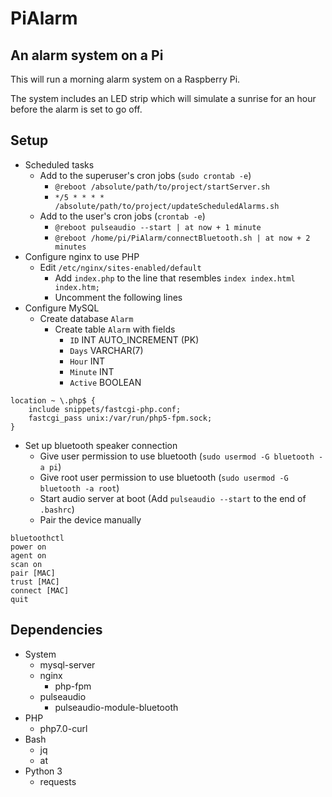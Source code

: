 # PiAlarm
## An alarm system on a Pi
This will run a morning alarm system on a Raspberry Pi.

The system includes an LED strip which will simulate a sunrise for an hour before the alarm is set to go off.

## Setup
* Scheduled tasks
    * Add to the superuser's cron jobs (`sudo crontab -e`)
        * `@reboot /absolute/path/to/project/startServer.sh`
        * `*/5 * * * * /absolute/path/to/project/updateScheduledAlarms.sh`
    * Add to the user's cron jobs (`crontab -e`)
        * `@reboot pulseaudio --start | at now + 1 minute`
        * `@reboot /home/pi/PiAlarm/connectBluetooth.sh | at now + 2 minutes`
* Configure nginx to use PHP
    * Edit `/etc/nginx/sites-enabled/default`
        * Add `index.php` to the line that resembles `index index.html index.htm;`
        * Uncomment the following lines
* Configure MySQL
   * Create database `Alarm`
      * Create table `Alarm` with fields
         * `ID` INT AUTO_INCREMENT (PK)
         * `Days` VARCHAR(7)
         * `Hour` INT
         * `Minute` INT
         * `Active` BOOLEAN
```
location ~ \.php$ {
    include snippets/fastcgi-php.conf;
    fastcgi_pass unix:/var/run/php5-fpm.sock;
}
```
* Set up bluetooth speaker connection
    * Give user permission to use bluetooth (`sudo usermod -G bluetooth -a pi`)
    * Give root user permission to use bluetooth (`sudo usermod -G bluetooth -a root`)
    * Start audio server at boot (Add `pulseaudio --start` to the end of `.bashrc`)
    * Pair the device manually
```
bluetoothctl
power on
agent on
scan on
pair [MAC]
trust [MAC]
connect [MAC]
quit
```

## Dependencies
* System
    * mysql-server
    * nginx
        * php-fpm
    * pulseaudio
        * pulseaudio-module-bluetooth
* PHP
    * php7.0-curl
* Bash
    * jq
    * at
* Python 3
    * requests
